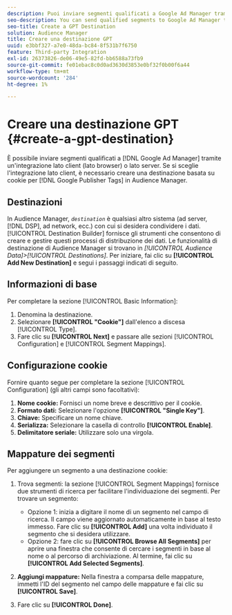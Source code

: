 ```yaml
---
description: Puoi inviare segmenti qualificati a Google Ad Manager tramite un’integrazione lato client (lato browser) o lato server. Se scegli l’integrazione lato client, devi creare una destinazione basata su cookie per i tag publisher di Google in Audience Manager.
seo-description: You can send qualified segments to Google Ad Manager through a client-side (browser-side) integration, or a server-side integration. If you choose the client-side integration, you must create a cookie-based destination for Google Publisher Tags in Audience Manager.
seo-title: Create a GPT Destination
solution: Audience Manager
title: Creare una destinazione GPT
uuid: e3bbf327-a7e0-48da-bc84-8f531b7f6750
feature: Third-party Integration
exl-id: 26373826-de06-49e5-82fd-bb6588a73fb9
source-git-commit: fe01ebac8c0d0ad3630d3853e0bf32f0b00f6a44
workflow-type: tm+mt
source-wordcount: '284'
ht-degree: 1%

---
```


# Creare una destinazione GPT {#create-a-gpt-destination}

È possibile inviare segmenti qualificati a [!DNL Google Ad Manager] tramite un&#39;integrazione lato client (lato browser) o lato server. Se si sceglie l&#39;integrazione lato client, è necessario creare una destinazione basata su cookie per [!DNL Google Publisher Tags] in Audience Manager.

## Destinazioni

In Audience Manager, *`destination`* è qualsiasi altro sistema (ad server, [!DNL DSP], ad network, ecc.) con cui si desidera condividere i dati. [!UICONTROL Destination Builder] fornisce gli strumenti che consentono di creare e gestire questi processi di distribuzione dei dati. Le funzionalità di destinazione di Audience Manager si trovano in *[!UICONTROL Audience Data]>[!UICONTROL Destinations]*. Per iniziare, fai clic su **[!UICONTROL Add New Destination]** e segui i passaggi indicati di seguito.

## Informazioni di base

Per completare la sezione [!UICONTROL Basic Information]:

1. Denomina la destinazione.
1. Selezionare **[!UICONTROL "Cookie"]** dall&#39;elenco a discesa [!UICONTROL Type].
1. Fare clic su **[!UICONTROL Next]** e passare alle sezioni [!UICONTROL Configuration] e [!UICONTROL Segment Mappings].

## Configurazione cookie

Fornire quanto segue per completare la sezione [!UICONTROL Configuration] (gli altri campi sono facoltativi):

1. **Nome cookie:** Fornisci un nome breve e descrittivo per il cookie.
1. **Formato dati:** Selezionare l&#39;opzione **[!UICONTROL "Single Key"]**.
1. **Chiave:** Specificare un nome chiave.
1. **Serializza:** Selezionare la casella di controllo **[!UICONTROL Enable]**.
1. **Delimitatore seriale:** Utilizzare solo una virgola.

## Mappature dei segmenti

Per aggiungere un segmento a una destinazione cookie:

1. Trova segmenti: la sezione [!UICONTROL Segment Mappings] fornisce due strumenti di ricerca per facilitare l&#39;individuazione dei segmenti. Per trovare un segmento:

   * Opzione 1: inizia a digitare il nome di un segmento nel campo di ricerca. Il campo viene aggiornato automaticamente in base al testo immesso. Fare clic su **[!UICONTROL Add]** una volta individuato il segmento che si desidera utilizzare.
   * Opzione 2: fare clic su **[!UICONTROL Browse All Segments]** per aprire una finestra che consente di cercare i segmenti in base al nome o al percorso di archiviazione. Al termine, fai clic su **[!UICONTROL Add Selected Segments]**.

1. **Aggiungi mappature:** Nella finestra a comparsa delle mappature, immetti l&#39;ID del segmento nel campo delle mappature e fai clic su **[!UICONTROL Save]**.

1. Fare clic su **[!UICONTROL Done]**.
